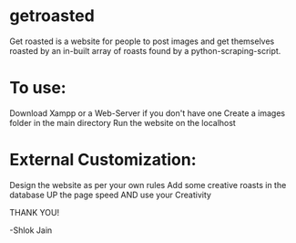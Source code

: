 # getroasted
Get roasted is a website for people to post images and get themselves roasted by an in-built array of roasts found by a python-scraping-script.

# To use:
  Download Xampp or a Web-Server if you don't have one
  Create a images folder in the main directory
  Run the website on the localhost

# External Customization:
  Design the website as per your own rules
  Add some creative roasts in the database
  UP the page speed
  AND use your Creativity
  
THANK YOU!  
 
-Shlok Jain
